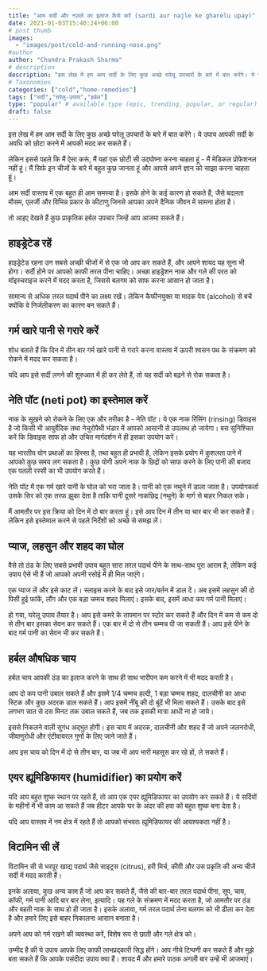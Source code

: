 ```yaml
---
title: "आम सर्दी और नज़ले का इलाज कैसे करें (sardi aur najle ke gharelu upay)"
date: 2021-01-03T15:40:24+06:00
# post thumb
images:
  - "images/post/cold-and-running-nose.png"
#author
author: "Chandra Prakash Sharma"
# description
description: "इस लेख में हम आम सर्दी के लिए कुछ अच्छे घरेलू उपचारों के बारे में बात करेंगे। ये उपाय आपकी सर्दी के अवधि को छोटा करने में आपकी मदद कर सकते हैं।"
# Taxonomies
categories: ["cold","home-remedies"]
tags: ["सर्दी","घरेलु-उपाय","हर्बल"]
type: "popular" # available type (epic, trending, popular, or regular)
draft: false
---
```


इस लेख में हम आम सर्दी के लिए कुछ अच्छे घरेलू उपचारों के बारे में बात करेंगे। ये उपाय आपकी सर्दी के अवधि को छोटा करने में आपकी मदद कर सकते हैं।

लेकिन इससे पहले कि मैं ऐसा करूं, मैं यहां एक छोटी सी उद्घोष्ना करना चाहता हूं - मैं मेडिकल प्रोफेशनल नहीं हूं। मैं सिर्फ इन चीजों के बारे में बहुत कुछ जानता हूं और आपसे अपने ज्ञान को साझा करना चाहता हूं।

आम सर्दी वास्तव में एक बहुत ही आम समस्या है। इसके होने के कई कारण हो सकते हैं, जैसे बदलता मौसम, एलर्जी और विभिन्न प्रकार के कीटाणु जिनसे आपका अपने दैनिक जीवन में सामना होता है।

तो आइए देखते हैं कुछ प्राकृतिक हर्बल उपचार जिन्हें आप आजमा सकते हैं।

## हाइड्रेटेड रहें

हाइड्रेटेड रहना उन सबसे अच्छी चीजों में से एक जो आप कर सकते हैं, और आपने शायद यह सुना भी होगा। सर्दी होने पर आपको काफी तरल पीना चाहिए। अच्छा हाइड्रेशन नाक और गले की परत को मॉइस्चराइज करने में मदद करता है, जिससे बलगम को साफ करना आसान हो जाता है।

सामान्य से अधिक तरल पदार्थ पीने का लक्ष्य रखें। लेकिन कैफीनयुक्त या मादक पेय (alcohol) से बचें क्योंकि वे निर्जलीकरण का कारण बन सकते हैं।

## गर्म खारे पानी से गरारे करें

शोध बताते हैं कि दिन में तीन बार गर्म खारे पानी से गरारे करना वास्तव में ऊपरी श्वसन पथ के संक्रमण को रोकने में मदद कर सकता है।

यदि आप इसे सर्दी लगने की शुरुआत में ही कर लेते हैं, तो यह सर्दी को बढ़ने से रोक सकता है। 

## नेति पॉट (neti pot) का इस्तेमाल करें 

नाक के सूखने को रोकने के लिए एक और तरीका है - नेति पॉट। ये एक नाक रिंसिंग (rinsing) डिवाइस है जो किसी भी आयुर्वेदिक तथा नेचुरोपैथी भंडार में आपको आसानी से उपलब्ध हो जायेगा। बस सुनिश्चित करें कि डिवाइस साफ हो और उचित मार्गदर्शन में ही इसका उपयोग करें।

यह भारतीय योग प्रथाओं का हिस्सा है, तथा बहुत ही प्रभावी है, लेकिन इसके प्रयोग में कुशलता पाने में आपको कुछ समय लग सकता है। कुछ योगी अपने नाक के छिद्रों को साफ करने के लिए पानी की बजाय एक पतली रस्सी का भी उपयोग करते हैं।

नेति पॉट में एक गर्म खारे पानी के घोल को भरा जाता है। पानी को एक नथुने में डाला जाता है। उपयोगकर्ता  उसके सिर को एक तरफ झुका देता है ताकि पानी दूसरे नाकछिद्र (नथुने) के मार्ग से बाहर निकल सके।

मैं आमतौर पर इस क्रिया को दिन में दो बार करता हूं। इसे आप दिन में तीन या चार बार भी कर सकते हैं। लेकिन इसे इस्तेमाल करने से पहले निर्देशों को अच्छे से समझ लें।

## प्याज, लहसुन और शहद का घोल 

वैसे तो ठंड के लिए सबसे प्रभावी उपाय बहुत सारा तरल पदार्थ पीने के साथ-साथ पूरा आराम है, लेकिन कई उपाय ऐसे भी हैं जो आपको अपनी रसोई में ही मिल जाएंगे।

एक प्याज लें और इसे काट लें। स्लाइस करने के बाद इसे जार/बर्तन में डाल दें। अब इसमें लहसुन की दो पिसी हुई फांकें, लौंग और एक बड़ा चम्मच शहद मिलाएं। इसके बाद, इसमें आधा कप गर्म पानी मिलाएं।

हो गया, घरेलू उपाय तैयार है। आप इसे कमरे के तापमान पर स्टोर कर सकते हैं और दिन में कम से कम दो से तीन बार इसका सेवन कर सकते हैं। एक बार में दो से तीन चम्मच पी जा सकती हैं। आप इसे पीने के बाद गर्म पानी का सेवन भी कर सकते हैं।

## हर्बल औषधिक चाय

हर्बल चाय आपकी ठंड का इलाज करने के साथ ही साथ भारीपन कम करने में भी मदद करती है।

आप दो कप पानी उबाल सकते हैं और इसमें 1/4 चम्मच हल्दी, 1 बड़ा चम्मच शहद, दालचीनी का आधा स्टिक और कुछ अदरक डाल सकते हैं। आप इसमें नींबू की दो बूंदें भी मिला सकते हैं। उसके बाद इसे लगभग सात से दस मिनट तक उबाल सकते हैं, जब तक इसकी मात्रा आधी ना हो जाये।

इससे निकलने वाली सुगंध अद्भुत होगी। इस चाय में अदरक, दालचीनी और शहद हैं जो अपने जलनरोधी, जीवाणुरोधी और एंटीवायरल गुणों के लिए जाने जाते हैं।

आप इस चाय को दिन में दो से तीन बार, या जब भी आप भारी महसूस कर रहे हों, ले सकते हैं।

## एयर ह्यूमिडिफायर (humidifier) का प्रयोग करें

यदि आप बहुत शुष्क स्थान पर रहते हैं, तो आप एक एयर ह्यूमिडिफायर का उपयोग कर सकते हैं। ये सर्दियों के महीनों में भी काम आ सकते हैं जब हीटर आपके घर के अंदर की हवा को बहुत शुष्क बना देता है।

यदि आप वास्तव में नम क्षेत्र में रहते हैं तो आपको संभवतः ह्यूमिडिफायर की आवश्यकता नहीं है।

## विटामिन सी लें

विटामिन सी से भरपूर खाद्य पदार्थ जैसे साइट्रस (citrus), हरी मिर्च, कीवी और उस प्रकृति की अन्य चीजें सर्दी में मदद करती हैं।

इनके अलावा, कुछ अन्य काम हैं जो आप कर सकते हैं, जैसे की बार-बार तरल पदार्थ पीना, सूप, चाय, कॉफी, गर्म पानी आदि बार बार लेना, इत्यादि। यह गले के संक्रमण में मदद करता है, जो आमतौर पर ठंड और बहती नाक के साथ हो ही जाता है। इसके अलावा, गर्म तरल पदार्थ लेना बलगम को भी ढीला कर देता है और हमारे लिए इसे बाहर निकालना आसान बनाता है।

अपने आप को गर्म रखने की व्यवस्था करें, विशेष रूप से छाती और गले क्षेत्र को।

उम्मीद है की ये उपाय आपके लिए काफी लाभप्रद्कारी सिद्ध होंगे। आप नीचे टिप्पणी कर सकते हैं और मुझे बता सकते हैं कि आपके पसंदीदा उपाय क्या हैं। शायद मैं और हमारे पाठक अगली बार उन्हें भी आजमाएं।

